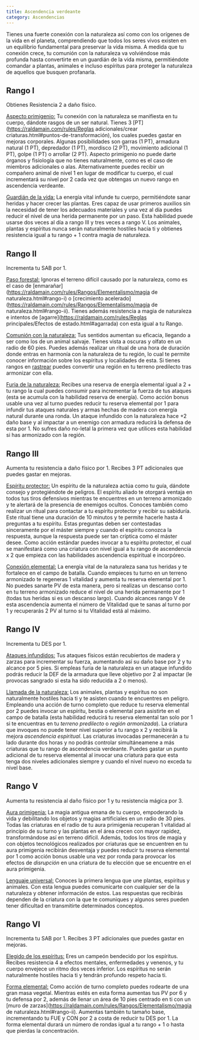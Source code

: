 ```yaml
---
title: Ascendencia verdeante
category: Ascendencias
---
```


Tienes una fuerte conexión con la naturaleza así como con los orígenes de la vida en el planeta, comprendiendo que todos los seres vivos existen en un equilibrio fundamental para preservar la vida misma. A medida que tu conexión crece, tu comunión con la naturaleza va volviéndose más profunda hasta convertirte en un guardián de la vida misma, permitiéndote comandar a plantas, animales e incluso espíritus para proteger la naturaleza de aquellos que busquen profanarla. 

## Rango I

Obtienes Resistencia 2 a daño físico. 

<u>Aspecto primigenio:</u> Tu conexión con la naturaleza se manifiesta en tu cuerpo, dándote rasgos de un ser natural. Tienes 3 [PT](https://raldamain.com/rules/Reglas adicionales/crear criaturas.html#puntos-de-transformación), los cuales puedes gastar en mejoras corporales. Algunas posibilidades son garras (1 PT), armadura natural (1 PT), depredador (1 PT), mordisco (2 PT), movimiento adicional (1 PT), golpe (1 PT) o arrollar (2 PT). Aspecto primigenio no puede darte órganos y fisiología que no tienes naturalmente, como es el caso de miembros adicionales o alas. Alternativamente puedes recibir un compañero animal de nivel 1 en lugar de modificar tu cuerpo, el cual incrementará su nivel por 2 cada vez que obtengas un nuevo rango en ascendencia verdeante.

<u>Guardián de la vida:</u> La energía vital infunde tu cuerpo, permitiéndote sanar heridas y hacer crecer las plantas. Eres capaz de usar primeros auxilios sin la necesidad de tener los adecuados materiales y una vez al día puedes reducir el nivel de una herida permanente por un paso. Esta habilidad puede usarse dos veces al día a rango III y tres veces a rango V. Los animales, plantas y espíritus nunca serán naturalmente hostiles hacia ti y obtienes resistencia igual a tu rango + 1 contra magia de naturaleza.

## Rango II

Incrementa tu SAB por 1.

<u>Paso forestal:</u> Ignoras el terreno difícil causado por la naturaleza, como es el caso de [enmarañar](https://raldamain.com/rules/Rangos/Elementalismo/magia de naturaleza.html#rango-i) o [crecimiento acelerado](https://raldamain.com/rules/Rangos/Elementalismo/magia de naturaleza.html#rango-ii). Tienes además resistencia a magia de naturaleza e intentos de [agarre](https://raldamain.com/rules/Reglas principales/Efectos de estado.html#agarrada) con esta igual a tu Rango.

<u>Comunión con la naturaleza:</u> Tus sentidos aumentan su eficacia, llegando a ser como los de un animal salvaje. Tienes vista a oscuras y olfato en un radio de 60 pies. Puedes además realizar un ritual de una hora de duración donde entras en harmonía con la naturaleza de tu región, lo cual te permite conocer información sobre los espíritus y localidades de esta. Si tienes rangos en [rastrear](https://raldamain.com/rules/Rangos/Combate/rastrear.html) puedes convertir una región en tu terreno predilecto tras armonizar con ella.

<u>Furia de la naturaleza:</u> Recibes una reserva de energía elemental igual a 2 + tu rango la cual puedes consumir para incrementar la fuerza de tus ataques (esta se acumula con la habilidad reserva de energía). Como acción bonus usable una vez al turno puedes reducir tu reserva elemental por 1 para infundir tus ataques naturales y armas hechas de madera con energía natural durante una ronda. Un ataque infundido con la naturaleza hace +2 daño base y al impactar a un enemigo con armadura reducirá la defensa de esta por 1. No sufres daño no-letal la primera vez que utilices esta habilidad si has armonizado con la región.

## Rango III 

Aumenta tu resistencia a daño físico por 1. Recibes 3 PT adicionales que puedes gastar en mejoras.

<u>Espíritu protector:</u> Un espíritu de la naturaleza actúa como tu guía, dándote consejo y protegiéndote de peligros. El espíritu aliado te otorgará ventaja en todos tus tiros defensivos mientras te encuentres en un terreno armonizado y te alertará de la presencia de enemigos ocultos. Conoces también como realizar un ritual para contactar a tu espíritu protector y recibir su sabiduría. Este ritual tiene una duración de 10 minutos y te permite hacerle hasta 4 preguntas a tu espíritu. Estas preguntas deben ser contestadas sinceramente por el máster siempre y cuando el espíritu conozca la respuesta, aunque la respuesta puede ser tan críptica como el máster desee. Como acción estándar puedes invocar a tu espíritu protector, el cual se manifestará como una criatura con nivel igual a tu rango de ascendencia x 2 que empieza con las habilidades ascendencia espiritual e incorpóreo.

<u>Conexión elemental:</u> La energía vital de la naturaleza sana tus heridas y te fortalece en el campo de batalla. Cuando empieces tu turno en un terreno armonizado te regeneras 1 vitalidad y aumenta tu reserva elemental por 1. No puedes sanarte PV de esta manera, pero si realizas un descanso corto en tu terreno armonizado reduce el nivel de una herida permanente por 1 (todas tus heridas si es un descanso largo). Cuando alcances rango V de esta ascendencia aumenta el número de Vitalidad que te sanas al turno por 1 y recuperarás 2 PV al turno si tu Vitalidad está al máximo.

## Rango IV 

Incrementa tu DES por 1.

<u>Ataques infundidos:</u> Tus ataques físicos están recubiertos de madera y zarzas para incrementar su fuerza, aumentando así su daño base por 2 y tu alcance por 5 pies. Si empleas furia de la naturaleza en un ataque infundido podrás reducir la DEF de la armadura que lleve objetivo por 2 al impactar (le provocas sangrado si esta ha sido reducida a 2 o menos).

<u>Llamada de la naturaleza:</u> Los animales, plantas y espíritus no son naturalmente hostiles hacia ti y te asisten cuando te encuentres en peligro. Empleando una acción de turno completo que reduce tu reserva elemental por 2 puedes invocar un espíritu, bestia o elemental para asistirte en el campo de batalla (esta habilidad reducirá tu reserva elemental tan solo por 1 si te encuentras en tu *terreno predilecto* o *región armonizada*). La criatura que invoques no puede tener nivel superior a tu rango x 2 y recibirá la mejora *ascendencia espiritual*. Las criaturas invocadas permanecerán a tu lado durante dos horas y no podrás controlar simultáneamene a más criaturas que tu rango de ascendencia verdeante. Puedes gastar un punto adicional de tu reserva elemental al invocar una criatura para que esta tenga dos niveles adicionales siempre y cuando el nivel nuevo no exceda tu nivel base.

## Rango V 

Aumenta tu resistencia al daño físico por 1 y tu resistencia mágica por 3.

<u>Aura primigenia:</u> La magia antigua emana de tu cuerpo, empoderando la vida y debilitando los objetos y magias artificiales en un radio de 30 pies. Todas las criaturas en el radio de tu aura primigenia recuperan 1 vitalidad al principio de su turno y las plantas en el área crecen con mayor rapidez, transformándose así en terreno difícil. Además, todos los tiros de magia y con objetos tecnológicos realizados por criaturas que se encuentren en tu aura primigenia recibirán desventaja y puedes reducir tu reserva elemental por 1 como acción bonus usable una vez por ronda para provocar los efectos de *disrupción* en una criatura de tu elección que se encuentre en el aura primigenia.

<u>Lenguaje universal:</u> Conoces la primera lengua que une plantas, espíritus y animales. Con esta lengua puedes comunicarte con cualquier ser de la naturaleza y obtener información de estos. Las respuestas que recibirás dependen de la criatura con la que te comuniques y algunos seres pueden tener dificultad en transmitirte determinados conceptos.

## Rango VI

Incrementa tu SAB por 1. Recibes 3 PT adicionales que puedes gastar en mejoras.

<u>Elegido de los espíritus:</u> Eres un campeón bendecido por los espíritus. Recibes resistencia 4 a efectos mentales, enfermedades y venenos, y tu cuerpo envejece un ritmo dos veces inferior. Los espíritus no serán naturalmente hostiles hacia ti y tendrán profundo respeto hacia ti.

<u>Forma elemental:</u> Como acción de turno completo puedes rodearte de una gran masa vegetal. Mientras estés en esta forma aumentas tus PV por 6 y tu defensa por 2, además de llenar un área de 10 pies centrado en ti con un [muro de zarzas](https://raldamain.com/rules/Rangos/Elementalismo/magia de naturaleza.html#rango-ii). Aumentas también tu tamaño base, incrementando tu FUE y CON por 2 a costa de reducir tu DES por 1. La forma elemental durará un número de rondas igual a tu rango + 1 o hasta que pierdas la concentración.